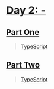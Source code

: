 # [Day 2: -](https://adventofcode.com/2023/day/2)

## [Part One](https://adventofcode.com/2023/day/2#part1)

> [TypeScript](/solutions/typescript/2023/02/src/p1.ts)

## [Part Two](https://adventofcode.com/2023/day/2#part2)

> [TypeScript](/solutions/typescript/2023/02/src/p2.ts)
